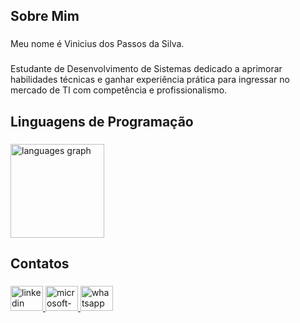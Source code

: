 <h2 align="left">Sobre Mim</h2>

###

<p align="left">Meu nome é Vinicius dos Passos da Silva.</p>

###

<p align="left">Estudante de Desenvolvimento de Sistemas dedicado a aprimorar habilidades técnicas e ganhar experiência prática para ingressar no mercado de TI com competência e profissionalismo.</p>

###

<h2 align="left">Linguagens de Programação</h2>

###

<div align="left">
  <img src="https://github-readme-stats.vercel.app/api/top-langs?username=vpasssos&locale=pt-br&hide_title=false&layout=compact&card_width=320&langs_count=5&theme=default&hide_border=false&order=2" height="150" alt="languages graph"  />
</div>

###

<h2 align="left">Contatos</h2>

###

<div align="left">
  <a href="https://www.linkedin.com/in/vinicius-passos-b640a7351/" target="_blank">
    <img src="https://raw.githubusercontent.com/maurodesouza/profile-readme-generator/master/src/assets/icons/social/linkedin/default.svg" width="52" height="40" alt="linkedin logo"  />
  </a>
  <a href="mailto:viniciuspassos30@outlook.com" target="_blank">
    <img src="https://raw.githubusercontent.com/maurodesouza/profile-readme-generator/master/src/assets/icons/social/microsoft-outlook/default.svg" width="52" height="40" alt="microsoft-outlook logo"  />
  </a>
  <a href="https://wa.me/%2B5547999975122" target="_blank">
    <img src="https://raw.githubusercontent.com/maurodesouza/profile-readme-generator/master/src/assets/icons/social/whatsapp/default.svg" width="52" height="40" alt="whatsapp logo"  />
  </a>
</div>

###
